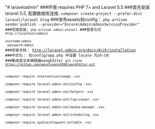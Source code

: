 "# laraveladmin" 
###环境
requires PHP 7+ and Laravel 5.5
###首先安装 laravel 5.5, 配置数据库连接.
<code>composer create-project --prefer-dist laravel/laravel blog</code>
###发布assets和config：
<code>php artisan vendor:publish --provider="Encore\Admin\AdminServiceProvider"
###完成安装.
<code>php artisan admin:install</code>
###登录方式
<code>http://localhost/admin/</code><br />
<code>username:admin</code><br />
<code>password:admin</code>
###安装文档：
http://laravel-admin.org/docs/#/zh/installation
###中文化：
在config/app.php 中设置 locale 为zh-CN
###集成富文本编辑器wangEditor
<code>git clone https://github.com/wangfupeng1988/wangEditor.git</code><br /><br />
<code>composer require intervention/image -vvv</code><br />
<code>composer require laravel-admin-ext/config -vvv</code><br />
<code>composer require laravel-admin-ext/helpers -vvv</code><br />
<code>composer require laravel-admin-ext/log-viewer -vvv</code><br />
<code>composer require laravel-admin-ext/media-manager -vvv</code><br />
<code>composer require laravel-admin-ext/scheduling -vvv</code><br />
<code>composer require spatie/eloquent-sortable -vvv</code><br />